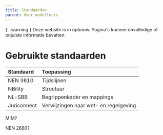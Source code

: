 ```yaml
---
title: Standaarden
parent: Voor modelleurs
---
```


{: .warning }
Deze website is in opbouw. Pagina's kunnen onvolledige of onjuiste informatie bevatten.

# Gebruikte standaarden

| Standaard | Toepassing |
| :--- | :--- |
| NEN 3610 | Tijdslijnen |
| NBility | Structuur |
| NL-SBB | Begrippenkader en mappings |
| Juriconnect | Verwijzingen naar wet- en regelgeving |

MIM?

NEN 2660?
